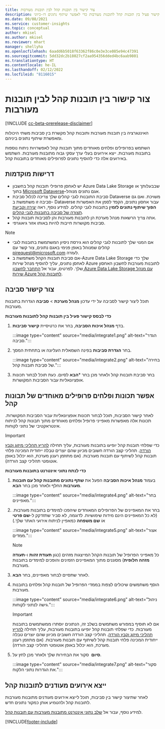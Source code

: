 ```yaml
---
title: צור קישור בין תובנות קהל לבין תובנות מעורבות
description: צור קישור פעיל בין תובנות קהל לתובנות מעורבות כדי לאפשר שיתוף נתונים דו-כיווני.
ms.date: 09/08/2021
ms.service: customer-insights
ms.topic: conceptual
author: mkisel
ms.author: mkisel
ms.reviewer: mhart
manager: shellyha
ms.openlocfilehash: 6aadd6b5018f63362f86c0e3e3ce085e94c47391
ms.sourcegitcommit: 5dd32dc2b18027cf2aa954356dded4bc6aab9801
ms.translationtype: HT
ms.contentlocale: he-IL
ms.lasthandoff: 02/12/2022
ms.locfileid: "8116015"
---
```

# <a name="create-a-link-between-audience-insights-and-engagement-insights"></a>צור קישור בין תובנות קהל לבין תובנות מעורבות

[!INCLUDE [cc-beta-prerelease-disclaimer](includes/cc-beta-prerelease-disclaimer.md)]

האינטגרציה בין תובנות מעורבות ותובנות קהל מקשרת בין סביבות משתי היכולות ומאפשרת שיתוף נתונים ביניהם.

השתמש בפרופילים ופלחים מאוחדים מתוך תובנות קהל לאפשרויות ניתוח נוספות בתובנות מעורבות. ייצא אירועים בעלי ערך עסקי גבוה מתובנות מעורבות. השתמש באירועים אלה כדי להוסיף נתונים לפרופילים מאוחדים בתובנות קהל.

## <a name="prerequisites"></a>דרישות מוקדמות

- יש לאחסן פרופילי תובנות קהל בחשבון Azure Data Lake Storage שבבעלותך או בתוך [Microsoft Dataverse](/powerapps/maker/data-platform/data-platform-intro)&ndash;אגם נתונים מנוהל. 
- סביבת התובנות לגבי קהלים שלך צריכה לכלול סביבת Dataverse משויכת. ואם גם סביבה זו משתמשת ב- Dataverse עבור אחסון נתונים, הקפד לסמן את האפשרות **הפוך שיתוף נתונים לזמין** בתובנות לגבי קהלים. למידע נוסף, ראה [יצירה וקביעת תצורה של סביבה בתובנות לגבי קהלים](../audience-insights/create-environment.md).
- אתה צריך הרשאות מנהל מערכת הן לתובנות מעורבות והן לסביבות תובנות קהל.
- סביבות מקושרות חייבות להיות באותו אזור גיאוגרפי.

> [!NOTE]
> - אם המנוי שלך לתובנות לגבי קהלים הוא גירסת ניסיון המשתמשת בתובנות לגבי קהלים שמנוהל באופן פנימי באגם נתונים, צור קשר עם [pirequest@microsoft.com](mailto:pirequest@microsoft.com) לעזרה. 
> - אם סביבת תובנות הקהל משתמשת ב-Azure Data Lake Storage שלך כדי לאחסן נתונים, עליך להוסיף מנהל שירות Azure לתובנות מעורבות לחשבון האחסון שלך. לפרטים, עבור אל [התחבר לחשבון Azure Data Lake Storage עם מנהל שירות Azure לתובנות קהל](../audience-insights/connect-service-principal.md). 


## <a name="create-an-environment-link"></a>צור קישור סביבה

תוכל ליצור קישור לסביבה על ידי עדכון **מנהל מערכת** > **סביבה** הגדרות בתובנות מעורבות.

**כדי לבסס קישור פעיל בין תובנות קהל לתובנות מעורבות‎‎**

1. בדף **מנהל איכות הסביבה**, בחר את כרטיסיית **קישור סביבות**.

    :::image type="content" source="media/integrate1.png" alt-text="הגדר סביבה.":::

1. בחר **הגדרת סביבות** בפינה השמאלית העליונה או בתחתית המסך.

     :::image type="content" source="media/integrate2.png" alt-text="בחירה של סביבת תובנות קהל.":::

1. בחר סביבת תובנות קהל ולאחר מכן בחר ***הבא** לסיום. כעת תוכל לבחור תכונות אופציונאליות עבור הסביבות המקושרות.
 
## <a name="enable-audience-insights-unified-profiles-attributes-and-segments"></a>אפשר תכונות ופלחים פרופילים מאוחדים של תבונות קהל

לאחר קישור הסביבות, תוכל לבחור תכונות אופציונאליות עבור הסביבות המקושרות. תכונות אלה מאפשרות מאפייני פרופיל ופלחים מאוחדים מתוך תבונות קהל לניתוח אינטראקטיבי של נתוני לקוחות.

> [!IMPORTANT]
> כדי שפלחי תובנות קהל יופיעו בתובנות מעורבות, עליך תחילה [להריץ תהליכי מיזוג וקבץ הורדה](../audience-insights/merge-entities.md). תהליכי קצב הורדה חשובים מכיוון שהם יוצרים טבלה ייחודית המכינה פלחי תובנות קהל לשיתוף עם תובנות מעורבות. (אם מתוזמן רענון מערכת, הוא יכלול באופן אוטומטי תהליכי קצב הורדה).

**כדי לנתח נתוני אינטרנט בתובנות מעורבות**

1. בעמוד **מנהל איכות הסביבה** הפעל את **שתף נתונים מתובנות קהל עם תובנות מעורבות** החלף ולאחר מכן בחר **הבא**.

    :::image type="content" source="media/integrate4.png" alt-text="בחר מאפיינים.":::

1. בחר את המאפיינים של הפרופילים המאוחדים שיהפכו למימדים בתובנות מעורבות. (לא כל המאפיינים הינם מידות שימושיות. לדוגמה, לא סביר שתזדקק ל-**שם פרטי** אוֹ **שם משפחה** כמאפיין לניתוח אירועי האתר שלך.)

    :::image type="content" source="media/integrate5.png" alt-text="אצור ממדים.":::

   >[!NOTE]
   > כל מאפייני הפרופיל של תובנות הקהל המייצגות מזהים (כגון **תעודת זהות** ו-**תעודה מזהה חלופית**) מסוננים מתוך המאפיינים הזמינים והופכים למימדים בתובנות מעורבות.

1. לאחר שתסיים לבחור מאפיינים, בחר **הבא**.
1. הוסף משתמשים שיכולים לצפות בממדי הפרופיל של תובנות קהל ופלחים בתובנות מעורבות.

    :::image type="content" source="media/integrate6.png" alt-text="ניהול גישה לנתוני לקוחות.":::

   > [!IMPORTANT]
   > אם לא תוסיף במפורש משתמשים בשלב זה, הנתונים יוסתרו ממשתמשים בתובנות מעורבות.
   > כדי שפלחי תובנות קהל יופיעו בתובנות מעורבות, עליך תחילה [להריץ תהליכי מיזוג וקבץ הורדה](../audience-insights/merge-entities.md). תהליכי קצב הורדה חשובים מכיוון שהם יוצרים טבלה ייחודית המכינה פלחי תובנות קהל לשיתוף עם תובנות מעורבות. (אם מתוזמן רענון מערכת, הוא יכלול באופן אוטומטי תהליכי קצב הורדה).

1. סקור את הבחירות שלך ולאחר מכן לחץ על ‎ **סיום‎‎‎**.

    :::image type="content" source="media/integrate7.png" alt-text="סקור את הגדרות נתוני הלקוח.":::

## <a name="export-refined-events-to-audience-insights"></a>ייצא אירועים מעודנים לתובנות קהל

לאחר שתיצור קישור בין סביבות, תוכל לייצא אירועים מעודנים מתובנות מעורבות לתובנות קהל ולהטמיע אותן כמקור נתונים חדש. 

למידע נוסף, עבור אל [שלב נתוני אינטרנט מתובנות מעורבות עם תובנות קהל](../audience-insights/integrate-engagement-insights.md).

<!--
## Share engagement insights refined events with audience insights

After you create a link between environments, a new option becomes available for you to share [refined events](refined-events.md) with audience insights.

Consider the following when creating refined events for audience insights: 

- Provide a meaningful name for the refined event. It will be used as an activity name in audience insights.
- Select at least the following properties to create an activity in audience insights: 
    - Signal.Action.Name indicates the activity details.
    - Signal.User.Id maps with the customer ID.
    - Signal.View.Uri is a web address as a basis for segments or measures.
    - Signal.Export.Id is a primary key for events.
    - Signal.Timestamp determines the date and time for the activity.

To share refined events:

1. From the engagement insights menu, select **Data** and then select the **Events** tab.
2. On the **Action** menu, select **Share as activity**.

    :::image type="content" source="media/integrate8.png" alt-text="Data shared events settings.":::

3. You can view and stop actively shared events on the **Export and Sharing** tab.
4. -- per Michael K, we need a mock here (Mukesh needs to update to reflect what happens in AUI once a user shares a refined event (i.e. no longer AUI, data wrangler needs to go discover data in the storage, the shared event is available as a DS and entity, correct?)

### Attach refined events shared as activities to unified profiles in audience insights

You can bring customer web activity data from engagement insights into audience insights. In addition to transactional, demographic, or behavioral data, you can view activities on the web in unified customer profiles. You can then use these profiles to get insights such as segments, measures, and predictions for audience activation.

Follow the steps in [data unification](../audience-insights/data-unification.md) to map, match, and merge website authentication information to unified profiles in audience insights.

You can also share refined events that are now available in audience insights, identified as data sources and entities. 

Next, you can relate event data from engagement insights as unified activities in customer profiles.

### Relate refined event data as an activity of a customer profile

After unifying the data, you can configure the activity for the customer profile. For more information, go to [Customer activities](../audience-insights/activities.md).

:::image type="content" source="media/web-event-activity.png" alt-text="Activities page with expanded Edit activity pane.":::

Next, configure the new activity by using mapping elements: 

- **Primary Key**: Signal.Export.Id, a unique ID that is available for every event record in engagement insights. This property is automatically generated.

- **Timestamp**: Signal.Timestamp in the event property.

- **Event**: Signal.Name, the event name that you want to track.

- **Web address**: Signal.View.Uri that refers to the URI of the page that created the event.

- **Details**: Signal.Action.Name to represent the information to associate with the event. The selected property in this case indicates that the event is for email promotion.

- **Activity type**: In this example, we choose the existing activity type WebLog. This selection is a useful filter option to run prediction models or create segments based on this activity type.

- **Set up relationship**: This important setting ties the activity to existing customer profiles. **Signal.User.Id** is the identifier configured in the SDK to be collected. It relates to the user ID in other data sources that are configured in audience insights. 

This example configures the relationship between Signal.User.Id and RetailCustomers:CustomerRetailId, which is the primary key that was identified in the map step of the data unification process.

After processing the activities, you can review customer records and open a customer card to see activities from engagement insights in the timeline. 

> [!TIP]
> To find a customer ID that has an engagement insights activity, go to **Entities** and preview the data for the UnifiedActivity entity. **ActivityTypeDisplay = WebLog** contains the engagement insights activity configured in the preceding example. Copy the customer ID for one of those records and search<!--note from editor: Edit okay? I couldn't quite follow this.-- > for that ID on the **Customers** page.

--> 

[!INCLUDE[footer-include](../includes/footer-banner.md)]
